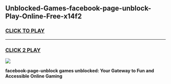 
## Unblocked-Games-facebook-page-unblock-Play-Online-Free-x14f2
<h3>
<a href="https://premium76.site?title=facebook-page-unblock&ref=26A">CLICK TO PLAY</a></h3>
<hr>

<h3>
<a href="https://premium76.site?title=facebook-page-unblock&ref=26A">CLICK 2 PLAY</a>
  
</h3>

<a href="https://premium76.site?title=facebook-page-unblock&ref=26A"><img src="https://clearcache.store/games.png"></a>


**facebook-page-unblock games unblocked: Your Gateway to Fun and Accessible Online Gaming**
